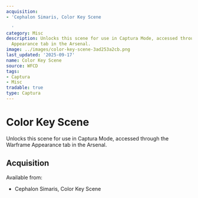 ```yaml
---
acquisition:
- 'Cephalon Simaris, Color Key Scene

  '
category: Misc
description: Unlocks this scene for use in Captura Mode, accessed through the Warframe
  Appearance tab in the Arsenal.
image: ../images/color-key-scene-3ad253a2cb.png
last_updated: '2025-09-17'
name: Color Key Scene
source: WFCD
tags:
- Captura
- Misc
tradable: true
type: Captura
---
```


# Color Key Scene

Unlocks this scene for use in Captura Mode, accessed through the Warframe Appearance tab in the Arsenal.

## Acquisition

Available from:
- Cephalon Simaris, Color Key Scene


